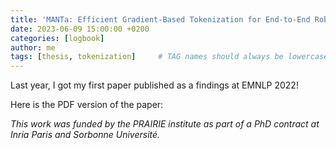 ```yaml
---
title: 'MANTa: Efficient Gradient-Based Tokenization for End-to-End Robust Language Modeling'
date: 2023-06-09 15:00:00 +0200
categories: [logbook]
author: me
tags: [thesis, tokenization]     # TAG names should always be lowercase
---
```


Last year, I got my first paper published as a findings at EMNLP 2022!

Here is the PDF version of the paper:
<object data="https://github.com/NathanGodey/nathangodey.github.io/raw/main/_includes/manta.pdf" width="1000" height="1000" type="application/pdf"></object>

*This work was funded by the PRAIRIE institute as part of a PhD contract at Inria Paris and Sorbonne Université.*